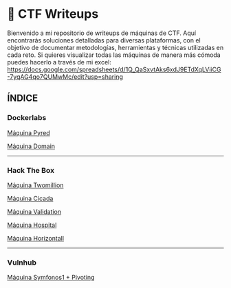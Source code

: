 # 🚀 CTF Writeups

Bienvenido a mi repositorio de writeups de máquinas de CTF. Aquí encontrarás soluciones detalladas para diversas plataformas, con el objetivo de documentar metodologías, herramientas y técnicas utilizadas en cada reto.
Si quieres visualizar todas las máquinas de manera más cómoda puedes hacerlo a través de mi excel: https://docs.google.com/spreadsheets/d/1Q_QaSxvtAks6xdJ9ETdXqLViiCG-7yqAG4qo7QUMwMc/edit?usp=sharing

## ÍNDICE

### **Dockerlabs**

[Máquina Pyred](Dockerlabs/Pyred/PYRED-WRITEUP.md)

[Máquina Domain](Dockerlabs/Domain/DOMAIN-WRITEUP.md)

---

### **Hack The Box**

[Máquina Twomillion](Hackthebox/Twomillion/TWOMILLION-WRITEUP.md)

[Máquina Cicada](Hackthebox/Cicada/CICADA-WRITEUP.md)

[Máquina Validation](Hackthebox/Validation/VALIDATION-WRITEUP.md)

[Máquina Hospital](Hackthebox/Hospital/HOSPITAL-WRITEUP.md)

[Máquina Horizontall](Hackthebox/Horizontall/HORIZONTALL-WRITEUP.md)

---

### **Vulnhub** 

[Máquina Symfonos1 + Pivoting](Vulnhub/Symfonos1+Pivoting/SYMFONOS1-WRITEUP.md)



